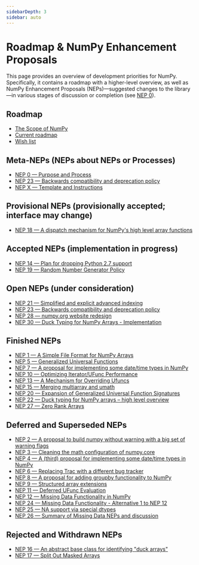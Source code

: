 ```yaml
---
sidebarDepth: 3
sidebar: auto
---
```


# Roadmap & NumPy Enhancement Proposals

This page provides an overview of development priorities for NumPy. Specifically, it contains a roadmap with a higher-level overview, as well as NumPy Enhancement Proposals (NEPs)—suggested changes to the library—in various stages of discussion or completion (see [NEP 0](https://numpy.org/neps/nep-0000)).

## Roadmap

- [The Scope of NumPy](https://numpy.org/neps/scope.html)
- [Current roadmap](https://numpy.org/neps/roadmap.html)
- [Wish list](https://github.com/numpy/numpy/issues?q=is%3Aopen+is%3Aissue+label%3A%2223+-+Wish+List%22)

## Meta-NEPs (NEPs about NEPs or Processes)

- [NEP 0 — Purpose and Process](https://numpy.org/neps/nep-0000.html)
- [NEP 23 — Backwards compatibility and deprecation policy](https://numpy.org/neps/nep-0023-backwards-compatibility.html)
- [NEP X — Template and Instructions](https://numpy.org/neps/nep-template.html)

## Provisional NEPs (provisionally accepted; interface may change)

- [NEP 18 — A dispatch mechanism for NumPy's high level array functions](https://numpy.org/neps/nep-0018-array-function-protocol.html)

## Accepted NEPs (implementation in progress)

- [NEP 14 — Plan for dropping Python 2.7 support](https://numpy.org/neps/nep-0014-dropping-python2.7-proposal.html)
- [NEP 19 — Random Number Generator Policy](https://numpy.org/neps/nep-0019-rng-policy.html)

## Open NEPs (under consideration)

- [NEP 21 — Simplified and explicit advanced indexing](https://numpy.org/neps/nep-0021-advanced-indexing.html)
- [NEP 23 — Backwards compatibility and deprecation policy](https://numpy.org/neps/nep-0023-backwards-compatibility.html)
- [NEP 28 — numpy.org website redesign](https://numpy.org/neps/nep-0028-website-redesign.html)
- [NEP 30 — Duck Typing for NumPy Arrays - Implementation](https://numpy.org/neps/nep-0030-duck-array-protocol.html)

## Finished NEPs

- [NEP 1 — A Simple File Format for NumPy Arrays](https://numpy.org/neps/nep-0001-npy-format.html)
- [NEP 5 — Generalized Universal Functions](https://numpy.org/neps/nep-0005-generalized-ufuncs.html)
- [NEP 7 — A proposal for implementing some date/time types in NumPy](https://numpy.org/neps/nep-0007-datetime-proposal.html)
- [NEP 10 — Optimizing Iterator/UFunc Performance](https://numpy.org/neps/nep-0010-new-iterator-ufunc.html)
- [NEP 13 — A Mechanism for Overriding Ufuncs](https://numpy.org/neps/nep-0013-ufunc-overrides.html)
- [NEP 15 — Merging multiarray and umath](https://numpy.org/neps/nep-0015-merge-multiarray-umath.html)
- [NEP 20 — Expansion of Generalized Universal Function Signatures](https://numpy.org/neps/nep-0020-gufunc-signature-enhancement.html)
- [NEP 22 — Duck typing for NumPy arrays – high level overview](https://numpy.org/neps/nep-0022-ndarray-duck-typing-overview.html)
- [NEP 27 — Zero Rank Arrays](https://numpy.org/neps/nep-0027-zero-rank-arrarys.html)

## Deferred and Superseded NEPs

- [NEP 2 — A proposal to build numpy without warning with a big set of warning flags]()
- [NEP 3 — Cleaning the math configuration of numpy.core]()
- [NEP 4 — A (third) proposal for implementing some date/time types in NumPy]()
- [NEP 6 — Replacing Trac with a different bug tracker]()
- [NEP 8 — A proposal for adding groupby functionality to NumPy]()
- [NEP 9 — Structured array extensions]()
- [NEP 11 — Deferred UFunc Evaluation]()
- [NEP 12 — Missing Data Functionality in NumPy]()
- [NEP 24 — Missing Data Functionality - Alternative 1 to NEP 12]()
- [NEP 25 — NA support via special dtypes]()
- [NEP 26 — Summary of Missing Data NEPs and discussion]()

## Rejected and Withdrawn NEPs

- [NEP 16 — An abstract base class for identifying "duck arrays"]()
- [NEP 17 — Split Out Masked Arrays]()
